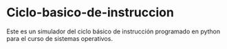 # Ciclo-basico-de-instruccion
Este es un simulador del ciclo básico de instrucción programado en python para el curso de sistemas operativos.
